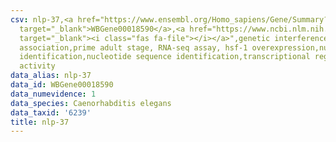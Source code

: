 ```yaml
---
csv: nlp-37,<a href="https://www.ensembl.org/Homo_sapiens/Gene/Summary?db=core;g=WBGene00018590"
  target="_blank">WBGene00018590</a>,<a href="https://www.ncbi.nlm.nih.gov/pubmed/30894454"
  target="_blank"><i class="fas fa-file"></i></a>",genetic interference,functional
  association,prime adult stage, RNA-seq assay, hsf-1 overexpression,nucleotide sequence
  identification,nucleotide sequence identification,transcriptional regulation,up-regulates
  activity
data_alias: nlp-37
data_id: WBGene00018590
data_numevidence: 1
data_species: Caenorhabditis elegans
data_taxid: '6239'
title: nlp-37
---
```

